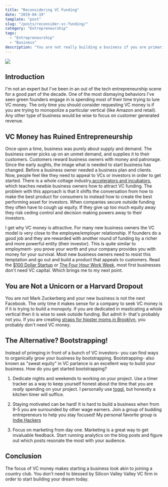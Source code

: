 ```yaml
---
title: "Reconsidering VC Funding"
date: "2019-04-19"
template: "post"
slug: "/posts/reconsider-vc-funding/"
category: "Entrepreneurship"
tags:
  - "Entrepreneurship"
  - "Business"
description: "You are not really building a business if you are primarily concerned with hunting for VC money."
---
```

![](https://res.cloudinary.com/blockchain-side-hustle/image/upload/v1555962699/portia-burton-entrepreneur-friends_umezqe.jpg)

## Introduction

I'm not an expert but I've been in an out of the tech entrepreneurship scene for a good part of the decade. One of the most dismaying behaviors I've seen green founders engage in is spending most of their time trying to lure VC money. The only time you should consider requesting VC money is if you are trying to monopolize a particular vertical (like Amazon and retail).  Any other type of business would be wise to focus on customer generated revenue.



## VC Money has Ruined Entrepreneurship

Once upon a time, business was purely about supply and demand. The business owner picks up on an unmet demand, and supplies it to their customers. Customers reward business owners with money and patronage. Since the early aughts, the image what is needed to start business has changed. Before a business owner needed a business plan and clients. Now, people feel like they need to appeal to VCs or investors in order to get started. There is a whole cottage industry,[accelerators and incubators](https://www.entrepreneur.com/article/294798), which teaches newbie business owners how to attract VC funding. The problem with this approach is that it shifts the conversation from how to make the best product for consumers to instead how to create the best performing asset for investors. When companies secure outside funding they often have to cough up equity. If they give up too much equity away they risk ceding control and decision making powers away to their investors. 

I get why VC money is attractive. For many new business owners the VC model is very close to the employee/employer relationship. If founders do a good job and they are rewarded with another round of  funding by a richer and more powerful entity (their investor). This is quite similar to employment- you prove your worth and your company provides you with money for your survival. Most new business owners need to resist this temptation and go out and build a product that appeals to customers. Read the [$100 Dollar Startup](http://100startup.com/) or [The Four Hour Work Week](https://fourhourworkweek.com/), most first businesses don't need VC capital. Which brings me to my next point.



## You are Not a Unicorn or a Harvard Dropout

You are not Mark Zuckerberg and your new business is not the next Facebook. The only time it makes sense for a company to seek VC money is if it is trying to build a monopoly. If you are dedicated in masticating a whole vertical then it is wise to seek outside funding. But admit it- that's probably not you. If you are creating [straps for hipster moms in Brooklyn](https://www.nytimes.com/2019/01/16/style/clogs-no-6-moms.html), you probably don't need VC money.



## The Alternative? Bootstrapping!

Instead of primping in front of a bunch of VC investors- you can find ways to organically grow your business by bootstrapping. Bootstrapping- also known as "sweat equity" in VC parlance is an excellent way to build your business. How do you get started bootstrapping?


1. Dedicate nights and weekends to working on your project. Use a timer tracker as a way to keep yourself honest about the time that you are _really_ spending on your project. I personally use [toggl](https://toggl.com/), but honestly a kitchen timer will suffice. 



2. Staying motivated can be hard! It is hard to build a business when from 9-5 you are surrounded by other wage earners. Join a group of budding entrepreneurs to help you stay focused! My personal favorite group is [Indie Hackers](https://www.indiehackers.com/) 


3. Focus on marketing from day one. Marketing is a great way to get invaluable feedback. Start running analytics on the blog posts and figure out which posts resonate the most with your audience.

## Conclusion

The focus of VC money makes starting a business look akin to joining a country club. You don't need to blessed by Silicon Valley Valley VC firm  in order to start building your dream today. 


